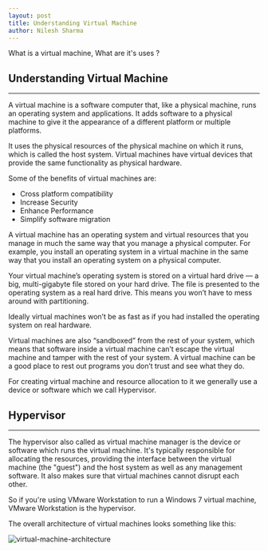 ```yaml
---
layout: post
title: Understanding Virtual Machine
author: Nilesh Sharma
---
```


What is a virtual machine, What are it's uses ?

## Understanding Virtual Machine
-----

A virtual machine is a software computer that, like a physical machine, runs an operating system and applications. It adds software to a physical machine to give it the appearance of a different platform or multiple platforms.

It uses the physical resources of the physical machine on which it runs, which is called the host system. Virtual machines have virtual devices that provide the same functionality as physical hardware.

Some of the benefits of virtual machines are:

- Cross platform compatibility
- Increase Security
- Enhance Performance
- Simplify software migration

A virtual machine has an operating system and virtual resources that you manage in much the same way that you manage a physical computer. For example, you install an operating system in a virtual machine in the same way that you install an operating system on a physical computer.

Your virtual machine’s operating system is stored on a virtual hard drive — a big, multi-gigabyte file stored on your hard drive. The file is presented to the operating system as a real hard drive. This means you won’t have to mess around with partitioning.

Ideally virtual machines won’t be as fast as if you had installed the operating system on real hardware.

Virtual machines are also “sandboxed” from the rest of your system, which means that software inside a virtual machine can’t escape the virtual machine and tamper with the rest of your system. A virtual machine can be a good place to rest out programs you don’t trust and see what they do.

For creating virtual machine and resource allocation to it we generally use a device or software which we call Hypervisor.

## Hypervisor
-----
The hypervisor also called as virtual machine manager is the device or software which runs the virtual machine. It's typically responsible for allocating the resources, providing the interface between the virtual machine (the "guest") and the host system as well as any management software. It also makes sure that virtual machines cannot disrupt each other.

So if you're using VMware Workstation to run a Windows 7 virtual machine, VMware Workstation is the hypervisor.

The overall architecture of virtual machines looks something like this:

![virtual-machine-architecture](http://2.bp.blogspot.com/_AXUmwddhdfA/TP1-XWhvypI/AAAAAAAAAzg/3x7aEDsiqu4/s1600/Virtual+Machines.png)

